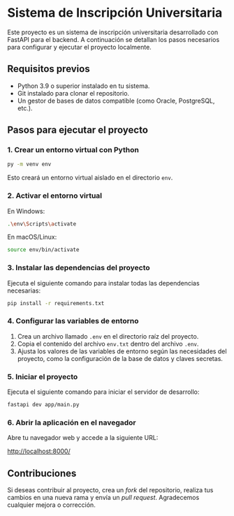 # Sistema de Inscripción Universitaria

Este proyecto es un sistema de inscripción universitaria desarrollado con FastAPI para el backend. A continuación se detallan los pasos necesarios para configurar y ejecutar el proyecto localmente.

## Requisitos previos

- Python 3.9 o superior instalado en tu sistema.
- Git instalado para clonar el repositorio.
- Un gestor de bases de datos compatible (como Oracle, PostgreSQL, etc.).

## Pasos para ejecutar el proyecto

### 1. Crear un entorno virtual con Python

```bash
py -m venv env
```

Esto creará un entorno virtual aislado en el directorio `env`.

### 2. Activar el entorno virtual

En Windows:

```bash
.\env\Scripts\activate
```

En macOS/Linux:

```bash
source env/bin/activate
```

### 3. Instalar las dependencias del proyecto

Ejecuta el siguiente comando para instalar todas las dependencias necesarias:

```bash
pip install -r requirements.txt
```

### 4. Configurar las variables de entorno

1. Crea un archivo llamado `.env` en el directorio raíz del proyecto.
2. Copia el contenido del archivo `env.txt` dentro del archivo `.env`.
3. Ajusta los valores de las variables de entorno según las necesidades del proyecto, como la configuración de la base de datos y claves secretas.

### 5. Iniciar el proyecto

Ejecuta el siguiente comando para iniciar el servidor de desarrollo:

```bash
fastapi dev app/main.py
```

### 6. Abrir la aplicación en el navegador

Abre tu navegador web y accede a la siguiente URL:

[http://localhost:8000/](http://localhost:8000/)

## Contribuciones

Si deseas contribuir al proyecto, crea un *fork* del repositorio, realiza tus cambios en una nueva rama y envía un *pull request*. Agradecemos cualquier mejora o corrección.
